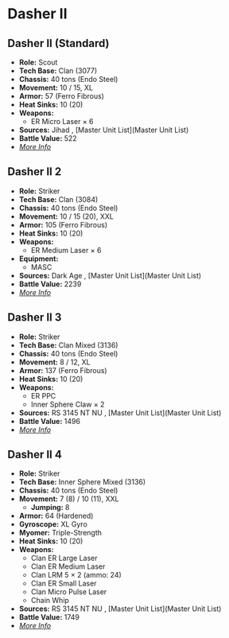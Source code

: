 # Dasher II 

## Dasher II (Standard) 

- **Role:** Scout 
- **Tech Base:** Clan (3077) 
- **Chassis:** 40 tons (Endo Steel) 
- **Movement:** 10 / 15, XL 
- **Armor:** 57 (Ferro Fibrous) 
- **Heat Sinks:** 10 (20) 
- **Weapons:** 
  - ER Micro Laser × 6 
- **Sources:** Jihad , [Master Unit List](Master Unit List) 
- **Battle Value:** 522 
- [*More Info*](dasher_ii/dasher_ii_standard.md) 

## Dasher II 2 

- **Role:** Striker 
- **Tech Base:** Clan (3084) 
- **Chassis:** 40 tons (Endo Steel) 
- **Movement:** 10 / 15 (20), XXL 
- **Armor:** 105 (Ferro Fibrous) 
- **Heat Sinks:** 10 (20) 
- **Weapons:** 
  - ER Medium Laser × 6 
- **Equipment:** 
  - MASC 
- **Sources:** Dark Age , [Master Unit List](Master Unit List) 
- **Battle Value:** 2239 
- [*More Info*](dasher_ii/dasher_ii_2.md) 

## Dasher II 3 

- **Role:** Striker 
- **Tech Base:** Clan Mixed (3136) 
- **Chassis:** 40 tons (Endo Steel) 
- **Movement:** 8 / 12, XL 
- **Armor:** 137 (Ferro Fibrous) 
- **Heat Sinks:** 10 (20) 
- **Weapons:** 
  - ER PPC 
  - Inner Sphere Claw × 2 
- **Sources:** RS 3145 NT NU , [Master Unit List](Master Unit List) 
- **Battle Value:** 1496 
- [*More Info*](dasher_ii/dasher_ii_3.md) 

## Dasher II 4 

- **Role:** Striker 
- **Tech Base:** Inner Sphere Mixed (3136) 
- **Chassis:** 40 tons (Endo Steel) 
- **Movement:** 7 (8) / 10 (11), XXL 
  - **Jumping:** 8 
- **Armor:** 64 (Hardened) 
- **Gyroscope:** XL Gyro 
- **Myomer:** Triple-Strength 
- **Heat Sinks:** 10 (20) 
- **Weapons:** 
  - Clan ER Large Laser 
  - Clan ER Medium Laser 
  - Clan LRM 5 × 2 (ammo: 24) 
  - Clan ER Small Laser 
  - Clan Micro Pulse Laser 
  - Chain Whip 
- **Sources:** RS 3145 NT NU , [Master Unit List](Master Unit List) 
- **Battle Value:** 1749 
- [*More Info*](dasher_ii/dasher_ii_4.md) 

